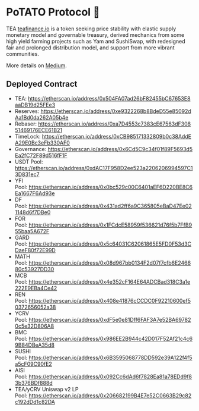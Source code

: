 # PoTATO Protocol 🥔
TEA [teafinance.io](https://teafinance.io) is a token seeking price stability with elastic supply monetary model and governable treasury, derived mechanics from some high yield farming projects such as Yam and SushiSwap, with redesigned fair and prolonged distribution model, and support from more vibrant communities.

More details on [Medium](https://medium.com/@teafarmer_alex/announcing-tea-finance-6dccb71b8912?sk:bf7f34f5b809accba2390a54824b0171).

## Deployed Contract
* TEA: https://etherscan.io/address/0x504FA07ad26bF82455bC67653E8aaDB19d25FEe3 
* Reserves: https://etherscan.io/address/0xe9322268b8BdeD55e85092dAa1Bd0da262A05b4e 
* Rebaser: https://etherscan.io/address/0xa7D4553c7383cE67563dF30851469176ECE61B21 
* TimeLock: https://etherscan.io/address/0xCB985171332809b0c38AddEA29E0Bc3eFb330AF0 
* Governance: https://etherscan.io/address/0x6Cd5C9c34f01f89F5693d5Ea2fC72F89d516fF1F 
* USDT Pool: https://etherscan.io/address/0xdAC17F958D2ee523a2206206994597C13D831ec7
* YFI Pool: https://etherscan.io/address/0x0bc529c00C6401aEF6D220BE8C6Ea1667F6Ad93e 
* DF Pool: https://etherscan.io/address/0x431ad2ff6a9C365805eBaD47Ee021148d6f7DBe0 
* FOR Pool: https://etherscan.io/address/0x1FCdcE58959f536621d76f5b7FfB955baa5A672F 
* GARD Pool: https://etherscan.io/address/0x5c64031C62061865E5FD0F53d3CDaeF80f72E99D 
* MATH Pool: https://etherscan.io/address/0x08d967bb0134F2d07f7cfb6E246680c53927DD30 
* MCB Pool: https://etherscan.io/address/0x4e352cF164E64ADCBad318C3a1e222E9EBa4Ce42 
* REN Pool: https://etherscan.io/address/0x408e41876cCCDC0F92210600ef50372656052a38 
* YCRV Pool: https://etherscan.io/address/0xdF5e0e81Dff6FAF3A7e52BA697820c5e32D806A8 
* BMC Pool: https://etherscan.io/address/0x986EE2B944c42D017F52Af21c4c69B84DBeA35d8 
* SUSHI Pool: https://etherscan.io/address/0x6B3595068778DD592e39A122f4f5a5cF09C90fE2 
* AISI Pool: https://etherscan.io/address/0x092Cc6dAd6f7828Ea81a78EDd9f83b376BDf888d 
* TEA/yCRV Uniswap v2 LP Pool: https://etherscan.io/address/0x206682199B4E7e52C0663B29c82c192dDd1c82DA